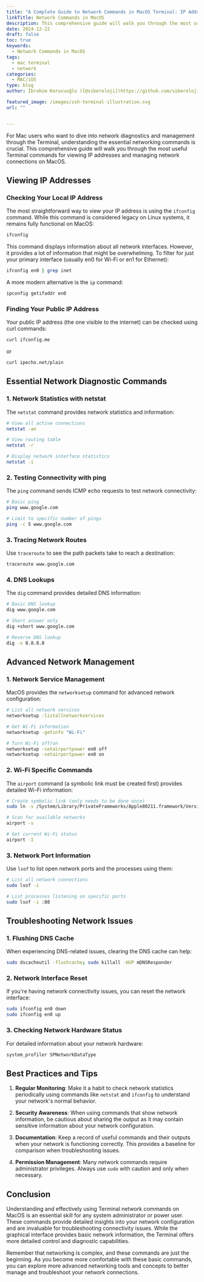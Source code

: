 ```yaml
---
title: "A Complete Guide to Network Commands in MacOS Terminal: IP Addresses and Beyond"
linkTitle: Network Commands in MacOS
description: This comprehensive guide will walk you through the most useful Terminal commands for viewing IP addresses and managing network connections on MacOS.
date: 2024-12-22
draft: false
toc: true
keywords:
  - Network Commands in MacOS
tags:
  - mac terminal
  - network
categories:
  - MAC/iOS
type: blog
author: İbrahim Korucuoğlu ([@siberoloji](https://github.com/siberoloji))

featured_image: /images/zsh-terminal-illustration.svg
url: ""


---
```

For Mac users who want to dive into network diagnostics and management through the Terminal, understanding the essential networking commands is crucial. This comprehensive guide will walk you through the most useful Terminal commands for viewing IP addresses and managing network connections on MacOS.

## Viewing IP Addresses

### Checking Your Local IP Address

The most straightforward way to view your IP address is using the `ifconfig` command. While this command is considered legacy on Linux systems, it remains fully functional on MacOS:

```bash
ifconfig
```

This command displays information about all network interfaces. However, it provides a lot of information that might be overwhelming. To filter for just your primary interface (usually en0 for Wi-Fi or en1 for Ethernet):

```bash
ifconfig en0 | grep inet
```

A more modern alternative is the `ip` command:

```bash
ipconfig getifaddr en0
```

### Finding Your Public IP Address

Your public IP address (the one visible to the internet) can be checked using curl commands:

```bash
curl ifconfig.me
```

or

```bash
curl ipecho.net/plain
```

## Essential Network Diagnostic Commands

### 1. Network Statistics with netstat

The `netstat` command provides network statistics and information:

```bash
# View all active connections
netstat -an

# View routing table
netstat -r

# Display network interface statistics
netstat -i
```

### 2. Testing Connectivity with ping

The `ping` command sends ICMP echo requests to test network connectivity:

```bash
# Basic ping
ping www.google.com

# Limit to specific number of pings
ping -c 5 www.google.com
```

### 3. Tracing Network Routes

Use `traceroute` to see the path packets take to reach a destination:

```bash
traceroute www.google.com
```

### 4. DNS Lookups

The `dig` command provides detailed DNS information:

```bash
# Basic DNS lookup
dig www.google.com

# Short answer only
dig +short www.google.com

# Reverse DNS lookup
dig -x 8.8.8.8
```

## Advanced Network Management

### 1. Network Service Management

MacOS provides the `networksetup` command for advanced network configuration:

```bash
# List all network services
networksetup -listallnetworkservices

# Get Wi-Fi information
networksetup -getinfo "Wi-Fi"

# Turn Wi-Fi off/on
networksetup -setairportpower en0 off
networksetup -setairportpower en0 on
```

### 2. Wi-Fi Specific Commands

The `airport` command (a symbolic link must be created first) provides detailed Wi-Fi information:

```bash
# Create symbolic link (only needs to be done once)
sudo ln -s /System/Library/PrivateFrameworks/Apple80211.framework/Versions/Current/Resources/airport /usr/local/bin/airport

# Scan for available networks
airport -s

# Get current Wi-Fi status
airport -I
```

### 3. Network Port Information

Use `lsof` to list open network ports and the processes using them:

```bash
# List all network connections
sudo lsof -i

# List processes listening on specific ports
sudo lsof -i :80
```

## Troubleshooting Network Issues

### 1. Flushing DNS Cache

When experiencing DNS-related issues, clearing the DNS cache can help:

```bash
sudo dscacheutil -flushcache; sudo killall -HUP mDNSResponder
```

### 2. Network Interface Reset

If you're having network connectivity issues, you can reset the network interface:

```bash
sudo ifconfig en0 down
sudo ifconfig en0 up
```

### 3. Checking Network Hardware Status

For detailed information about your network hardware:

```bash
system_profiler SPNetworkDataType
```

## Best Practices and Tips

1. **Regular Monitoring**: Make it a habit to check network statistics periodically using commands like `netstat` and `ifconfig` to understand your network's normal behavior.

2. **Security Awareness**: When using commands that show network information, be cautious about sharing the output as it may contain sensitive information about your network configuration.

3. **Documentation**: Keep a record of useful commands and their outputs when your network is functioning correctly. This provides a baseline for comparison when troubleshooting issues.

4. **Permission Management**: Many network commands require administrator privileges. Always use `sudo` with caution and only when necessary.

## Conclusion

Understanding and effectively using Terminal network commands on MacOS is an essential skill for any system administrator or power user. These commands provide detailed insights into your network configuration and are invaluable for troubleshooting connectivity issues. While the graphical interface provides basic network information, the Terminal offers more detailed control and diagnostic capabilities.

Remember that networking is complex, and these commands are just the beginning. As you become more comfortable with these basic commands, you can explore more advanced networking tools and concepts to better manage and troubleshoot your network connections.
